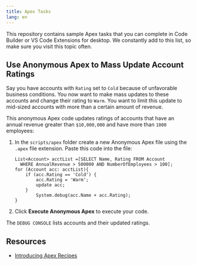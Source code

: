 ```yaml
---
title: Apex Tasks
lang: en
---
```


This repository contains sample Apex tasks that you can complete in Code Builder or VS Code Extensions for desktop. We constantly add to this list, so make sure you visit this topic often. 


## Use Anonymous Apex to Mass Update Account Ratings

Say you have accounts with `Rating` set to `Cold` because of unfavorable business conditions. You now want to make mass updates to these accounts and change their rating to `Warm`.  You want to limit this update to mid-sized accounts with more than a certain amount of revenue. 

This anonymous Apex code updates ratings of accounts that have an annual revenue greater than `$10,000,000` and have more than `1000` employees:


1. In the `scripts/apex` folder create a new Anonymous Apex file using the `.apex` file extension.
Paste this code into the file:

      ```
      List<Account> acctList =[SELECT Name, Rating FROM Account
        WHERE AnnualRevenue > 500000 AND NumberOfEmployees > 100];
      for (Account acc: acctList){
          if (acc.Rating == 'Cold') {
              acc.Rating = 'Warm'; 
              update acc;
          }
              System.debug(acc.Name + acc.Rating);
      }
      ```

2. Click **Execute Anonymous Apex** to execute your code.

The `DEBUG CONSOLE` lists accounts and their updated ratings. 

## Resources

- [Introducing Apex Recipes](https://developer.salesforce.com/blogs/2020/10/introducing-apex-recipes)
